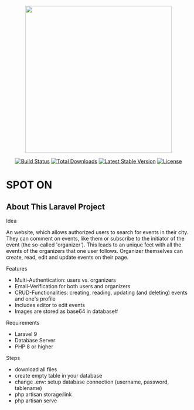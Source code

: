 <p align="center"><a href="https://laravel.com" target="_blank"><img src="https://raw.githubusercontent.com/laravel/art/master/logo-lockup/5%20SVG/2%20CMYK/1%20Full%20Color/laravel-logolockup-cmyk-red.svg" width="400"></a></p>

<p align="center">
<a href="https://travis-ci.org/laravel/framework"><img src="https://travis-ci.org/laravel/framework.svg" alt="Build Status"></a>
<a href="https://packagist.org/packages/laravel/framework"><img src="https://img.shields.io/packagist/dt/laravel/framework" alt="Total Downloads"></a>
<a href="https://packagist.org/packages/laravel/framework"><img src="https://img.shields.io/packagist/v/laravel/framework" alt="Latest Stable Version"></a>
<a href="https://packagist.org/packages/laravel/framework"><img src="https://img.shields.io/packagist/l/laravel/framework" alt="License"></a>
</p>

<h1> SPOT ON </h1>

## About This Laravel Project

Idea

An website, which allows authorized users to search for events in their city. They can comment on events, like them or subscribe to the initiator of the event (the so-called 'organizer'). This leads to an unique feet with all the events of the organizers that one user follows. Organizer themselves can create, read, edit and update events on their page.

Features

- Multi-Authentication: users vs. organizers
- Email-Verification for both users and organizers
- CRUD-Functionalities: creating, reading, updating (and deleting) events and one's profile
- Includes editor to edit events
- Images are stored as base64 in database#

Requirements

- Laravel 9
- Database Server
- PHP 8 or higher

Steps 

- download all files
- create empty table in your database
- change .env: setup database connection (username, password, tablename)
- php artisan storage:link
- php artisan serve
